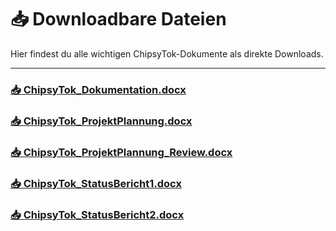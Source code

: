 # 📥 Downloadbare Dateien

Hier findest du alle wichtigen ChipsyTok-Dokumente als direkte Downloads.

---

### [📥 ChipsyTok_Dokumentation.docx](docs/ChipsyTok_Dokumentation.docx)

### [📥 ChipsyTok_ProjektPlannung.docx](docs/ChipsyTok_ProjektPlannung.docx)

### [📥 ChipsyTok_ProjektPlannung_Review.docx](docs/ChipsyTok_ProjektPlannung_Review.docx)

### [📥 ChipsyTok_StatusBericht1.docx](docs/ChipsyTok_StatusBericht1.docx)

### [📥 ChipsyTok_StatusBericht2.docx](docs/ChipsyTok_StatusBericht2.docx)
